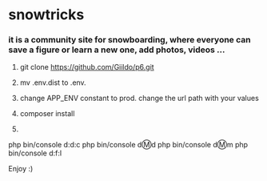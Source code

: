 # snowtricks

### it is a community site for snowboarding, where everyone can save a figure or learn a new one, add photos, videos ...

1) git clone https://github.com/Giildo/p6.git

2) mv .env.dist to .env.

3) change APP_ENV constant to prod.
   change the url path with your values

4) composer install

5)
 php bin/console d:d:c
 php bin/console d:m:d
 php bin/console d:m:m
 php bin/console d:f:l
 
 Enjoy :)